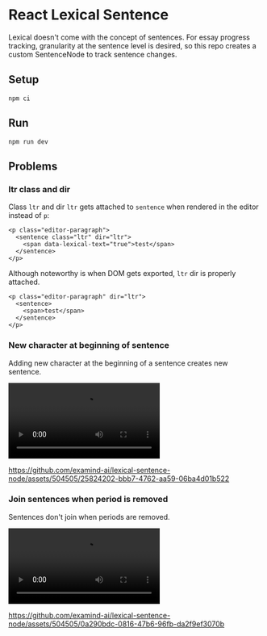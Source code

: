 # React Lexical Sentence

Lexical doesn't come with the concept of sentences. For essay progress tracking, granularity at the sentence level is desired, so this repo creates a custom SentenceNode to track sentence changes.

## Setup

```
npm ci
```

## Run

```
npm run dev
```

## Problems

### ltr class and dir

Class `ltr` and dir `ltr` gets attached to `sentence` when rendered in the editor instead of `p`:

```
<p class="editor-paragraph">
  <sentence class="ltr" dir="ltr">
    <span data-lexical-text="true">test</span>
  </sentence>
</p>
```

Although noteworthy is when DOM gets exported, `ltr` dir is properly attached.

```
<p class="editor-paragraph" dir="ltr">
  <sentence>
    <span>test</span>
  </sentence>
</p>
```

### New character at beginning of sentence

Adding new character at the beginning of a sentence creates new sentence.

<video src="assets/beginning_sentence.mp4" controls title="Title"></video>

https://github.com/examind-ai/lexical-sentence-node/assets/504505/25824202-bbb7-4762-aa59-06ba4d01b522

### Join sentences when period is removed

Sentences don't join when periods are removed.

<video src="assets/join_sentences.mp4" controls title="Title"></video>

https://github.com/examind-ai/lexical-sentence-node/assets/504505/0a290bdc-0816-47b6-96fb-da2f9ef3070b
